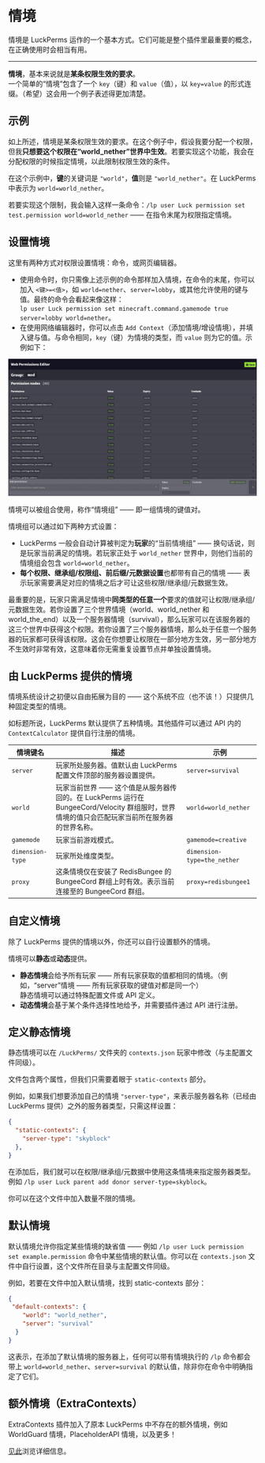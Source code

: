 # 情境
情境是 LuckPerms 运作的一个基本方式。它们可能是整个插件里最重要的概念，在正确使用时会相当有用。

* * *

**情境**，基本来说就是**某条权限生效的要求**。    
一个简单的“情境”包含了一个 `key`（键）和 `value`（值），以 `key=value` 的形式连缀。（希望）这会用一个例子表述得更加清楚。

## 示例

如上所述，情境是某条权限生效的要求。在这个例子中，假设我要分配一个权限，但我**只想要这个权限在“world_nether”世界中生效**。若要实现这个功能，我会在分配权限的时候指定情境，以此限制权限生效的条件。

在这个示例中，**键**的关键词是 `"world"`，**值**则是 `"world_nether"`。在 LuckPerms 中表示为 `world=world_nether`。

若要实现这个限制，我会输入这样一条命令：`/lp user Luck permission set test.permission world=world_nether` —— 在指令末尾为权限指定情境。

## 设置情境

这里有两种方式对权限设置情境：命令，或网页编辑器。

* 使用命令时，你只需像上述示例的命令那样加入情境，在命令的末尾，你可以加入 `<键>=<值>`，如 `world=nether`、`server=lobby`，或其他允许使用的键与值。最终的命令会看起来像这样：    
`lp user Luck permission set minecraft.command.gamemode true server=lobby world=nether`。
* 在使用网络编辑器时，你可以点击 `Add Context`（添加情境/增设情境），并填入键与值。与命令相同，`key`（键）为情境的类型，而 `value` 则为它的值。示例如下：

![](images/context-1.gif)

情境可以被组合使用，称作“情境组” —— 即一组情境的键值对。

情境组可以通过如下两种方式设置：

* LuckPerms 一般会自动计算被判定为**玩家**的“当前情境组” —— 换句话说，则是玩家当前满足的情境。若玩家正处于 `world_nether` 世界中，则他们当前的情境组会包含 `world=world_nether`。
* **每个权限、继承组/权限组、前后缀/元数据设置**也都带有自己的情境 —— 表示玩家需要满足对应的情境之后才可让这些权限/继承组/元数据生效。

最重要的是，玩家只需满足情境中**同类型的任意一个**要求的值就可让权限/继承组/元数据生效。若你设置了三个世界情境（world、world_nether 和 world_the_end）以及一个服务器情境（survival），那么玩家可以在该服务器的这三个世界中获得这个权限。若你设置了三个服务器情境，那么处于任意一个服务器的玩家都可获得该权限。这会在你想要让权限在一部分地方生效，另一部分地方不生效时非常有效，这意味着你无需重复设置节点并单独设置情境。

## 由 LuckPerms 提供的情境

情境系统设计之初便以自由拓展为目的 —— 这个系统不应（也不该！）只提供几种固定类型的情境。

如标题所说，LuckPerms 默认提供了五种情境。其他插件可以通过 API 内的 `ContextCalculator` 提供自行注册的情境。

|情境键名|描述|示例|
|---|---|---|
|`server`|玩家所处服务器。值默认由 LuckPerms 配置文件顶部的服务器设置提供。|`server=survival`|
|`world`|玩家当前世界 —— 这个值是从服务器传回的。在 LuckPerms 运行在 BungeeCord/Velocity 群组服时，世界情境的值只会匹配玩家当前所在服务器的世界名称。|`world=world_nether`|
|`gamemode`|玩家当前游戏模式。|`gamemode=creative`|
|`dimension-type`|玩家所处维度类型。|`dimension-type=the_nether`|
|`proxy`|这条情境仅在安装了 RedisBungee 的 BungeeCord 群组上时有效。表示当前连接至的 BungeeCord 群组。|`proxy=redisbungee1`|

## 自定义情境

除了 LuckPerms 提供的情境以外，你还可以自行设置额外的情境。

情境可以**静态**或**动态**提供。

* **静态情境**会给予所有玩家 —— 所有玩家获取的值都相同的情境。（例如，“server”情境 —— 所有玩家获取的键值对都是同一个）    
静态情境可以通过特殊配置文件或 API 定义。
* **动态情境**会基于某个条件选择性地给予，并需要插件通过 API 进行注册。

## 定义静态情境

静态情境可以在 `/LuckPerms/` 文件夹的 `contexts.json` 玩家中修改（与主配置文件同级）。

文件包含两个属性，但我们只需要着眼于 `static-contexts` 部分。

例如，如果我们想要添加自己的情境 `"server-type"`，来表示服务器名称（已经由 LuckPerms 提供）之外的服务器类型，只需这样设置：

``` JSON
{
  "static-contexts": {
    "server-type": "skyblock"
  },
}
```

在添加后，我们就可以在权限/继承组/元数据中使用这条情境来指定服务器类型。例如 `/lp user Luck parent add donor server-type=skyblock`。

你可以在这个文件中加入数量不限的情境。

## 默认情境

默认情境允许你指定某些情境的缺省值 —— 例如 `/lp user Luck permission set example.permission` 命令中某些情境的默认值。你可以在 `contexts.json` 文件中自行设置，这个文件所在目录与主配置文件同级。

例如，若要在文件中加入默认情境，找到 static-contexts 部分：

``` JSON
{
 "default-contexts": {
    "world": "world_nether",
    "server": "survival"
  }
}
```

这表示，在添加了默认情境的服务器上，任何可以带有情境执行的 `/lp` 命令都会带上 `world=world_nether`、`server=survival` 的默认值，除非你在命令中明确指定了它们。

## 额外情境（ExtraContexts）

ExtraContexts 插件加入了原本 LuckPerms 中不存在的额外情境，例如 WorldGuard 情境，PlaceholderAPI 情境，以及更多！

[见此](https://github.com/LuckPerms/ExtraContexts)浏览详细信息。